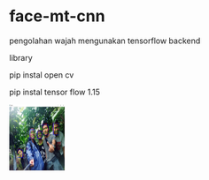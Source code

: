 # face-mt-cnn
pengolahan wajah mengunakan tensorflow backend 
<p>library</p>
<p>pip instal open cv</p>
<p>pip instal tensor flow 1.15<p>
<img src="https://github.com/wedexyz/face-mt-cnn/blob/master/Capture.PNG" style="width:100px;height:120px" >
